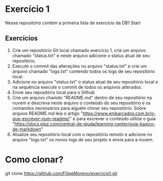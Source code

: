 # Exercício 1
Nesse repositório contém a primeira lista de exercício da DB1 Start

## Exercícios

1) Crie um repositório Git local chamado exercício 1, crie um arquivo chamado "status.txt" e neste arquivo adicione o status atual de seu repositório.
2) Execute o commit das alterações no arquivo "status.txt" e crie um arquivo chamado "logs.txt" contendo todos os logs de seu repositório local.
3) Adicione no arquivo "status.txt" o status atual de seu repositório local e na sequência execute o commit de todos os arquivos alterados.
4) Envie seu repositório local para o Github
5) Crie um arquivo chamdo "README.md" dentro de seu repositório na nuvem e descreva neste arquivo o conteúdo do seu repositório e os comandos necessários para alguém clonar seu repositório. Sobre arquivo README.md leia o artigo "https://www.embarcados.com.br/o-que-escrever-num-readme/" e para escrever o conteúdo utilize o guia "https://docs.pipz.com/central-de-ajuda/learning-center/guia-basico-de-markdown"
6) Atualize seu repositório local com o repositório remoto e adicione no arquivo "logs.txt" os novos logs de seu projeto e envie para a nuvem.

# Como clonar? 

git clone https://github.com/FilipeMoreno/exercicio1.git
